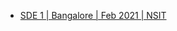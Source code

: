 - [SDE 1 | Bangalore | Feb 2021 | NSIT](https://leetcode.com/discuss/compensation/1072793/swiggy-sde-1-bangalore-february-2021)
